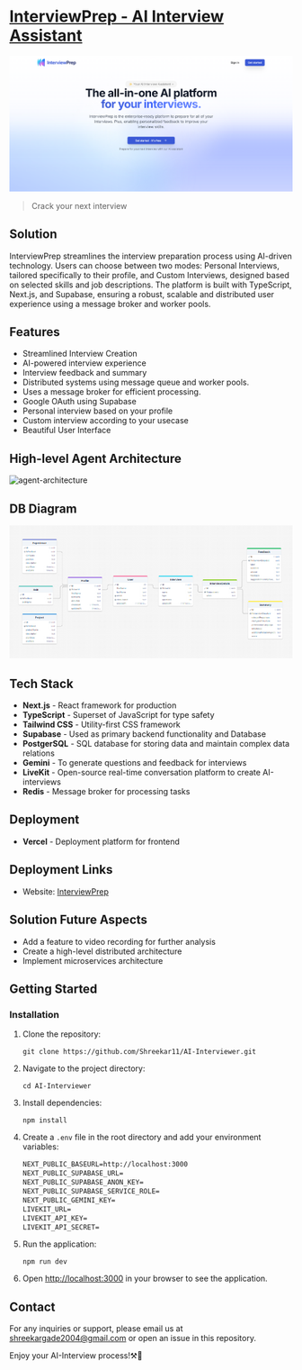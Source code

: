 # [InterviewPrep - AI Interview Assistant](https://interviewprep-sigma.vercel.app/)

![Landing Page](assets/landing.png)

> Crack your next interview

## Solution

InterviewPrep streamlines the interview preparation process using AI-driven technology. Users can choose between two modes: Personal Interviews, tailored specifically to their profile, and Custom Interviews, designed based on selected skills and job descriptions. The platform is built with TypeScript, Next.js, and Supabase, ensuring a robust, scalable and distributed user experience using a message broker and worker pools.

## Features

- Streamlined Interview Creation
- AI-powered interview experience
- Interview feedback and summary
- Distributed systems using message queue and worker pools.
- Uses a message broker for efficient processing.
- Google OAuth using Supabase
- Personal interview based on your profile
- Custom interview according to your usecase
- Beautiful User Interface

## High-level Agent Architecture

<img width="3840" height="1886" alt="agent-architecture" src="https://github.com/user-attachments/assets/2732eefd-6589-4840-929a-e0cbd81c71a2" />


## DB Diagram

![DB Diagram](assets/db_diagram.png)

## Tech Stack

- **Next.js** - React framework for production
- **TypeScript** - Superset of JavaScript for type safety
- **Tailwind CSS** - Utility-first CSS framework
- **Supabase** - Used as primary backend functionality and Database
- **PostgerSQL** - SQL database for storing data and maintain complex data relations
- **Gemini** - To generate questions and feedback for interviews
- **LiveKit** - Open-source real-time conversation platform to create AI-interviews
- **Redis** - Message broker for processing tasks
 
## Deployment
- **Vercel** - Deployment platform for frontend

## Deployment Links

- Website: [InterviewPrep](https://interviewprep-sigma.vercel.app/)

## Solution Future Aspects

- Add a feature to video recording for further analysis
- Create a high-level distributed architecture
- Implement microservices architecture

## Getting Started

### Installation

1. Clone the repository:

    ```
    git clone https://github.com/Shreekar11/AI-Interviewer.git
    ```

2. Navigate to the project directory:

    ```
    cd AI-Interviewer
    ```

3. Install dependencies:

    ```
    npm install
    ```

4. Create a `.env` file in the root directory and add your environment variables:

    ```
    NEXT_PUBLIC_BASEURL=http://localhost:3000
    NEXT_PUBLIC_SUPABASE_URL=
    NEXT_PUBLIC_SUPABASE_ANON_KEY=
    NEXT_PUBLIC_SUPABASE_SERVICE_ROLE=
    NEXT_PUBLIC_GEMINI_KEY=
    LIVEKIT_URL=
    LIVEKIT_API_KEY=
    LIVEKIT_API_SECRET=
    ```

5. Run the application:

    ```
    npm run dev
    ```

5. Open [http://localhost:3000](http://localhost:3000) in your browser to see the application.

## Contact

For any inquiries or support, please email us at shreekargade2004@gmail.com or open an issue in this repository.

Enjoy your AI-Interview process!⚒️🚀

